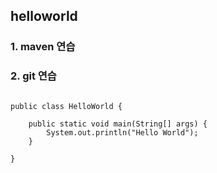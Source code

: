 ## helloworld

### 1. maven 연습
### 2. git 연습


```package com.poscoict.helloworld.hello;

public class HelloWorld {

	public static void main(String[] args) {
		System.out.println("Hello World");
	}

}
```
